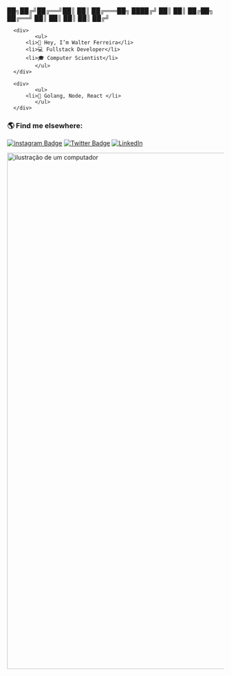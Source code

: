 ██╗██╔╝██╔══╝██║     ██║     ██╔═══██╗
 ████╔╝   ██║   ██║
 ██╔██╗ ██╔══╝  ██║     ██║     ██║   ██║
 ██╔╝

      <div>
             <ul>
		  <li>🫡 Hey, I’m Walter Ferreira</li>
    	  <li>💻 Fullstack Developer</li>
		  <li>🎓 Computer Scientist</li>
             </ul>
      </div>

      <div>
             <ul>
		  <li>👋 Golang, Node, React </li>
             </ul>
      </div>
  ### 🌎 Find me elsewhere:


[![instagram Badge](https://img.shields.io/badge/Instagram-E4405F?style=flat-square&logo=instagram&logoColor=white)](https://www.instagram.com/walter_chuno/) [![Twitter Badge](https://img.shields.io/badge/-Twitter-1DA1F2?style=flat-square&logo=twitter&logoColor=white)](https://twitter.com/walter_chuno) [![LinkedIn](https://img.shields.io/badge/-Linkedin-0e76a8?style=flat-square&logo=Linkedin&logoColor=white)](https://www.linkedin.com/in/walter-ferreira-161b871b9/)


<img src="https://holopin.me/walterjunior" alt="ilustração de um computador" min-width="400px" width="1200px" align="start">

